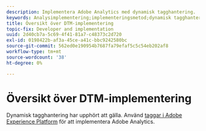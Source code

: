 ```yaml
---
description: Implementera Adobe Analytics med dynamisk tagghantering.
keywords: Analysimplementering;implementeringsmetod;dynamisk tagghantering;dtm
title: Översikt över DTM-implementering
topic-fix: Developer and implementation
uuid: 2d40cb7a-5c69-4f41-81a7-c48373c2d720
exl-id: 0198422b-af3a-45ce-a41c-bbc9242580bc
source-git-commit: 562ed0e190954b7687fa79efaf5c5c54eb202af8
workflow-type: tm+mt
source-wordcount: '38'
ht-degree: 0%

---
```


# Översikt över DTM-implementering

Dynamisk tagghantering har upphört att gälla. Använd [taggar i Adobe Experience Platform](/help/implement/launch/overview.md) för att implementera Adobe Analytics.
